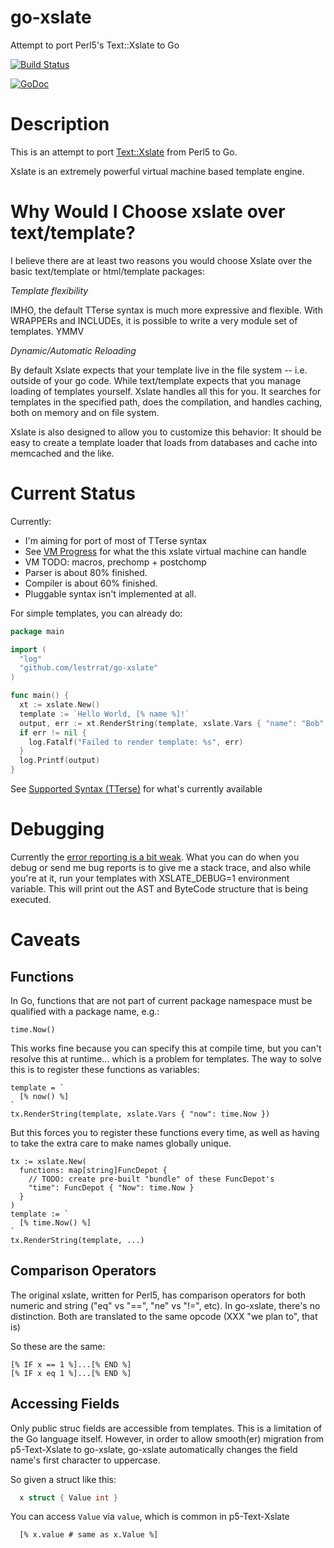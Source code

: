 go-xslate
=========

Attempt to port Perl5's Text::Xslate to Go

[![Build Status](https://travis-ci.org/lestrrat/go-xslate.png?branch=master)](https://travis-ci.org/lestrrat/go-xslate)

[![GoDoc](https://godoc.org/github.com/lestrrat/go-xslate?status.png)](https://godoc.org/github.com/lestrrat/go-xslate)

Description
===========

This is an attempt to port [Text::Xslate](https://github.com/xslate/p5-Text-Xslate) from Perl5 to Go.

Xslate is an extremely powerful virtual machine based template engine.

Why Would I Choose xslate over text/template?
=============================================

I believe there are at least two reasons you would choose Xslate over the basic
text/template or html/template packages:

*Template flexibility*

IMHO, the default TTerse syntax is much more expressive and flexible.
With WRAPPERs and INCLUDEs, it is possible to write a very module set of 
templates. YMMV

*Dynamic/Automatic Reloading*

By default Xslate expects that your template live in the file system -- i.e.
outside of your go code. While text/template expects that you manage loading
of templates yourself. Xslate handles all this for you. It searches for
templates in the specified path, does the compilation, and handles caching,
both on memory and on file system.

Xslate is also designed to allow you to customize this behavior: It should be
easy to create a template loader that loads from databases and cache into
memcached and the like.

Current Status
=======

Currently:

* I'm aiming for port of most of TTerse syntax
* See [VM Progress](https://github.com/lestrrat/go-xslate/wiki/VM-Progress) for what the this xslate virtual machine can handle
* VM TODO: macros, prechomp + postchomp
* Parser is about 80% finished.
* Compiler is about 60% finished.
* Pluggable syntax isn't implemented at all.

For simple templates, you can already do:

```go
package main

import (
  "log"
  "github.com/lestrrat/go-xslate"
)

func main() {
  xt := xslate.New()
  template := `Hello World, [% name %]!`
  output, err := xt.RenderString(template, xslate.Vars { "name": "Bob" })
  if err != nil {
    log.Fatalf("Failed to render template: %s", err)
  }
  log.Printf(output)
}
```

See [Supported Syntax (TTerse)](https://github.com/lestrrat/go-xslate/wiki/Supported-Syntax-(TTerse)) for what's currently available

Debugging
=========

Currently the [error reporting is a bit weak](https://github.com/lestrrat/go-xslate/issues/4). What you can do when you debug or send me bug reports is to give me a stack trace, and also while you're at it, run your templates with XSLATE_DEBUG=1 environment variable. This will print out the AST and ByteCode structure that is being executed.

Caveats
=======

Functions
---------

In Go, functions that are not part of current package namespace must be
qualified with a package name, e.g.:

    time.Now()

This works fine because you can specify this at compile time, but you can't
resolve this at runtime... which is a problem for templates. The way to solve
this is to register these functions as variables:

    template = `
      [% now() %]
    `
    tx.RenderString(template, xslate.Vars { "now": time.Now })

But this forces you to register these functions every time, as well as
having to take the extra care to make names globally unique.

    tx := xslate.New(
      functions: map[string]FuncDepot {
        // TODO: create pre-built "bundle" of these FuncDepot's
        "time": FuncDepot { "Now": time.Now }
      }
    )
    template := `
      [% time.Now() %]
    `
    tx.RenderString(template, ...)


Comparison Operators
--------------------

The original xslate, written for Perl5, has comparison operators for both
numeric and string ("eq" vs "==", "ne" vs "!=", etc). In go-xslate, there's
no distinction. Both are translated to the same opcode (XXX "we plan to", that is)

So these are the same:

    [% IF x == 1 %]...[% END %]
    [% IF x eq 1 %]...[% END %]


Accessing Fields
----------------

Only public struc fields are accessible from templates. This is a limitation of the Go language itself.
However, in order to allow smooth(er) migration from p5-Text-Xslate to go-xslate, go-xslate automatically changes the field name's first character to uppercase.

So given a struct like this:

```go
  x struct { Value int }
```

You can access `Value` via `value`, which is common in p5-Text-Xslate

```
  [% x.value # same as x.Value %]
```
